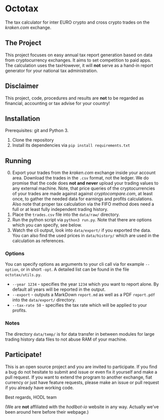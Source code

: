 # Octotax
The tax calculator for inter EURO crypto and cross crypto trades on the *kraken.com* exchange.

## The Project
This project focuses on easy annual tax report generation based on data from cryptocurrency exchanges. It aims to set competition to paid apps. The calculation uses the taxHowever, it will **not** serve as a hand-in report generator for your national tax administration.

## Disclaimer
This project, code, procedures and results are **not** to be regarded as financial, accounting or tax advise for your country!

## Installation
Prerequisites: git and Python 3.

1. Clone the repository
2. Install its dependencies via ``pip install requirements.txt``

## Running
 0.  Export your trades from the *kraken.com* exchange inside your account area. Download the trades in the ``.csv`` format, not the ledger. We do promise that the code does **not and never** upload your trading values to any external machine. Note, that price queries of the cryptocurrencies of your trades are made against against *cryptocompare.com*, at least once, to gather the needed data for earnings and profits calculations. Also note that proper tax calculation via the FIFO method does need a full or at least fully independent trading history.
 2.  Place the ``trades.csv`` file into the ``data/raw/`` directory.
 3.  Run the python script via ``python3 run.py``. Note that there are options which you can specify, see below.
 4.  Watch the cli output, look into ``data/export/`` if you exported the data. You can also find the used prices in ``data/history/`` which are used in the calculation as references.

### Options
You can specify options as arguments to your cli call via for example ``--option``, or in short ``-opt``. A detailed list can be found in the file ``octotax/utils.py``.
 * ``--year 1234`` - specifies the year ``1234`` which you want to report alone. By default all years will be reported in the output.
 * ``--export`` - outputs a MarkDown ``report.md`` as well as a PDF ``report.pdf`` into the ``data/export/`` directory.
 * ``--tax-rate 50`` - specifies the tax rate which will be applied to your profits.

### Notes
The directory ``data/temp/`` is for data transfer in between modules for large trading history data files to not abuse RAM of your machine.

## Participate!
This is an open source project and you are invited to participate. If you find a bug do not hesitate to submit and issue or even fix it yourself and make a pull request. If you want to extend the program to another exchange, fiat currency or just have feature requests, please make an issue or pull request if you already have working code.

Best regards,
HODL team

(We are **not** affiliated with the *hodlbot-io* website in any way. Actually we've been around here before their webpage.)
